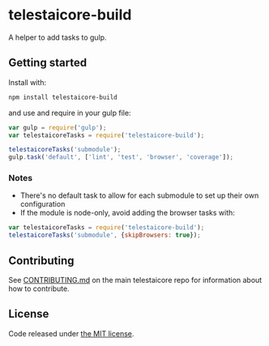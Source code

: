 # telestaicore-build

A helper to add tasks to gulp.

## Getting started

Install with:

```sh
npm install telestaicore-build
```

and use and require in your gulp file:

```javascript
var gulp = require('gulp');
var telestaicoreTasks = require('telestaicore-build');

telestaicoreTasks('submodule');
gulp.task('default', ['lint', 'test', 'browser', 'coverage']);
```

### Notes

* There's no default task to allow for each submodule to set up their own configuration
* If the module is node-only, avoid adding the browser tasks with:
```javascript
var telestaicoreTasks = require('telestaicore-build');
telestaicoreTasks('submodule', {skipBrowsers: true});
```

## Contributing

See [CONTRIBUTING.md](https://github.com/Telestai-Project/telestaicore) on the main telestaicore repo for information about how to contribute.

## License

Code released under [the MIT license](https://github.com/Telestai-Project/telestaicore/blob/master/LICENSE).

